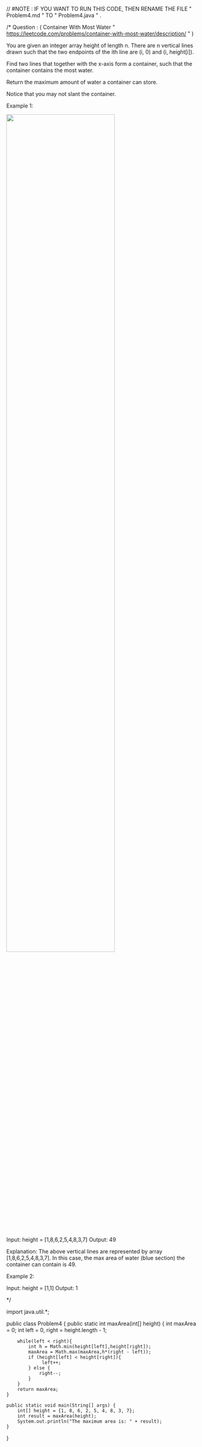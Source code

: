 // #NOTE : IF YOU WANT TO RUN THIS CODE, THEN RENAME THE FILE " Problem4.md " TO " Problem4.java " .

/*
Question : ( Container With Most Water " https://leetcode.com/problems/container-with-most-water/description/ " ) 

You are given an integer array height of length n. There are n vertical lines drawn such that the two endpoints of the ith line are (i, 0) and (i, height[i]).

Find two lines that together with the x-axis form a container, such that the container contains the most water.

Return the maximum amount of water a container can store.

Notice that you may not slant the container.

Example 1:

<img src="https://github.com/athar-ansari/Amazon-Clone/assets/118714083/d4ddf137-0dfd-466c-a9cd-67ddd5df80f6" width="75%">


Input: height = [1,8,6,2,5,4,8,3,7]
Output: 49

Explanation: The above vertical lines are represented by array [1,8,6,2,5,4,8,3,7]. In this case, the max area of water (blue section) the container can contain is 49.

Example 2:

Input: height = [1,1]
Output: 1

*/

import java.util.*;

public class Problem4 { 
    public static int maxArea(int[] height) {
        int maxArea = 0;
        int left = 0, right = height.length - 1; 

        while(left < right){
            int h = Math.min(height[left],height[right]);
            maxArea = Math.max(maxArea,h*(right - left));
            if (height[left] < height[right]){
                 left++;
            } else {
                right--;
            }
        }
        return maxArea;
    }

    public static void main(String[] args) {
        int[] height = {1, 8, 6, 2, 5, 4, 8, 3, 7};
        int result = maxArea(height);
        System.out.println("The maximum area is: " + result); 
    }
}


